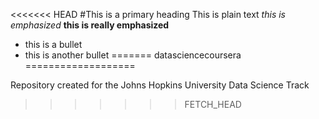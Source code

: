 <<<<<<< HEAD
#This is a primary heading
This is plain text
*this is emphasized*
**this is really emphasized**
* this is a bullet
* this is another bullet
=======
datasciencecoursera
===================

Repository created for the Johns Hopkins University Data Science Track
>>>>>>> FETCH_HEAD
